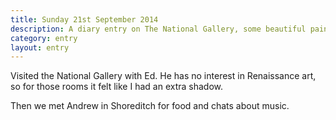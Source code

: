 ```yaml
---
title: Sunday 21st September 2014
description: A diary entry on The National Gallery, some beautiful paintings, my second shadow, and music chats with Andrew
category: entry
layout: entry
---
```


Visited the National Gallery with Ed. He has no interest in Renaissance art, so for those rooms it felt like I had an extra shadow.

Then we met Andrew in Shoreditch for food and chats about music.
